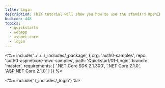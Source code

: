 ```yaml
---
title: Login
description: This tutorial will show you how to use the standard OpenID Connect middleware to add authentication to your web app.
budicon: 448
topics:
  - quickstarts
  - webapp
  - aspnet-core
  - login
---
```


<%= include('../../../_includes/_package', {
  org: 'auth0-samples',
  repo: 'auth0-aspnetcore-mvc-samples',
  path: 'Quickstart/01-Login',
  branch: 'master',
  requirements: [
    '.NET Core SDK 2.1.300',
    '.NET Core 2.1.0',
    'ASP.NET Core 2.1.0'
  ]
}) %>

<%= include('./_includes/_login') %>
